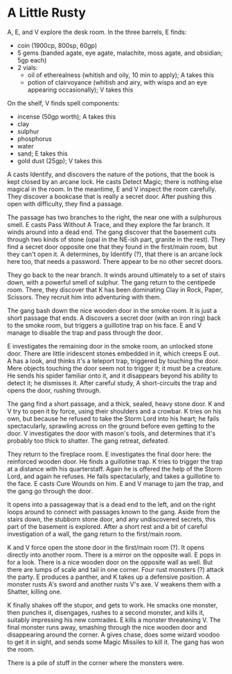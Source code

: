 # A Little Rusty

A, E, and V explore the desk room.
In the three barrels, E finds:
- coin (1900cp, 800sp, 60gp)
- 5 gems (banded agate, eye agate, malachite, moss agate, and obsidian; 5gp each)
- 2 vials:
  - oil of etherealness (whitish and oily, 10 min to apply); A takes this
  - potion of clairvoyance (whitish and airy, with wisps and an eye appearing occasionally); V takes this

On the shelf, V finds spell components:
- incense (50gp worth); A takes this
- clay
- sulphur
- phosphorus
- water
- sand; E takes this
- gold dust (25gp); V takes this

A casts Identify, and discovers the nature of the potions, that the book is kept closed by an arcane lock.
He casts Detect Magic; there is nothing else magical in the room.
In the meantime, E and V inspect the room carefully.
They discover a bookcase that is really a secret door.
After pushing this open with difficulty, they find a passage.

The passage has two branches to the right, the near one with a sulphurous smell.
E casts Pass Without A Trace, and they explore the far branch.
It winds around into a dead end.
The gang discover that the basement cuts through two kinds of stone (opal in the NE-ish part, granite in the rest).
They find a secret door opposite one that they found in the first/main room,
but they can't open it.
A determines, by Identify (?), that there is an arcane lock here too, that needs a password.
There appear to be no other secret doors.

They go back to the near branch.
It winds around ultimately to a set of stairs down, with a powerful smell of sulphur.
The gang return to the centipede room.
There, they discover that K has been dominating Clay in Rock, Paper, Scissors.
They recruit him into adventuring with them.

The gang bash down the nice wooden door in the smoke room.
It is just a short passage that ends.
A discovers a secret door (with an iron ring) back to the smoke room,
but triggers a guillotine trap on his face.
E and V manage to disable the trap and pass through the door.

E investigates the remaining door in the smoke room, an unlocked stone door.
There are little iridescent stones embedded in it, which creeps E out.
A has a look, and thinks it's a teleport trap, triggered by touching the door.
Mere objects touching the door seem not to trigger it; it must be a creature.
He sends his spider familiar onto it, and it disappears beyond his ability to detect it;
he dismisses it.
After careful study, A short-circuits the trap and opens the door, rushing through.

The gang find a short passage, and a thick, sealed, heavy stone door.
K and V try to open it by force, using their shoulders and a crowbar.
K tries on his own, but because he refused to take the Storm Lord into his heart;
he fails spectacularly, sprawling across on the ground before even getting to the door.
V investigates the door with mason's tools, and determines that it's probably too thick to shatter.
The gang retreat, defeated.

They return to the fireplace room.
E investigates the final door here: the reinforced wooden door.
He finds a guillotine trap.
K tries to trigger the trap at a distance with his quarterstaff.
Again he is offered the help of the Storm Lord, and again he refuses.
He fails spectacularly, and takes a guillotine to the face.
E casts Cure Wounds on him.
E and V manage to jam the trap, and the gang go through the door.

It opens into a passageway that is a dead end to the left,
and on the right loops around to connect with passages known to the gang.
Aside from the stairs down, the stubborn stone door, and any undiscovered secrets,
this part of the basement is explored.
After a short rest and a bit of careful investigation of a wall,
the gang return to the first/main room.

K and V force open the stone door in the first/main room (?).
It opens directly into another room.
There is a mirror on the opposite wall.
E pops in for a look.
There is a nice wooden door on the opposite wall as well.
But there are lumps of scale and tail in one corner.
Four rust monsters (?) attack the party.
E produces a panther, and K takes up a defensive position.
A monster rusts A's sword and another rusts V's axe.
V weakens them with a Shatter, killing one.

K finally shakes off the stupor, and gets to work.
He smacks one monster, then punches it,
disengages, rushes to a second monster,
and kills it, suitably impressing his new comrades.
E kills a monster threatening V.
The final monster runs away, smashing through the nice wooden door and disappearing around the corner.
A gives chase, does some wizard voodoo to get it in sight, and sends some Magic Missiles to kill it.
The gang has won the room.

There is a pile of stuff in the corner where the monsters were.
